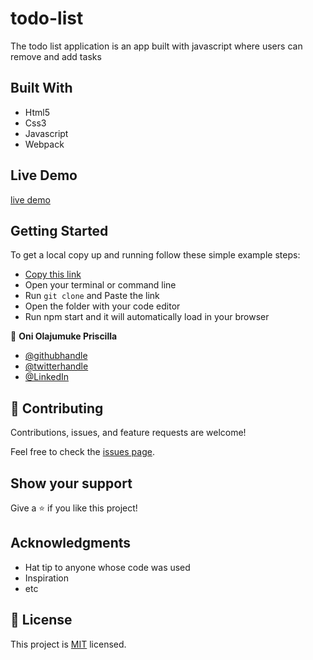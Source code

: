 # todo-list
The todo list application is an app built with javascript where users can remove and add tasks

## Built With

- Html5
- Css3
- Javascript
- Webpack
## Live Demo
[live demo](https://prolajumokeoni.github.io/todo-list/)
## Getting Started

To get a local copy up and running follow these simple example steps:

- [Copy this link](https://github.com/prolajumokeoni/todo-list)
- Open your terminal or command line
- Run `git clone` and Paste the link
- Open the folder with your code editor
- Run npm start and it will automatically load in your browser


👤 **Oni Olajumuke Priscilla**

- [@githubhandle](https://github.com/prolajumokeoni)
- [@twitterhandle](https://twitter.com/prolajumokeoni)
- [@LinkedIn](https://www.linkedin.com/in/olajumoke-priscilla-oni-44a48b162/)

## 🤝 Contributing

Contributions, issues, and feature requests are welcome!

Feel free to check the [issues page](https://github.com/prolajumokeoni/todo-list/issues).

## Show your support

Give a ⭐️ if you like this project!

## Acknowledgments

- Hat tip to anyone whose code was used
- Inspiration
- etc

## 📝 License

This project is [MIT](./MIT.md) licensed.
